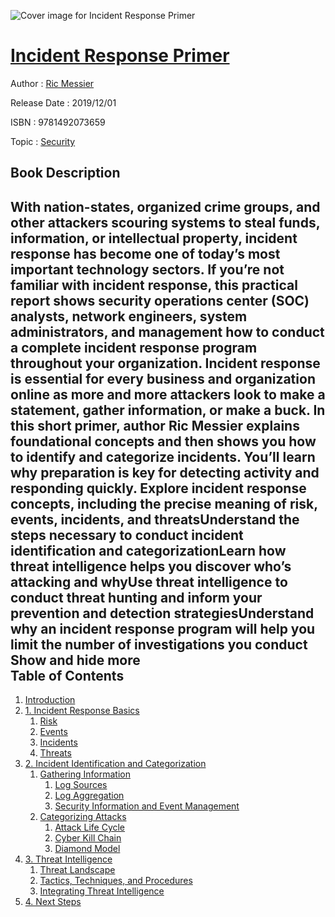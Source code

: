 ![Cover image for Incident Response Primer](https://imgdetail.ebookreading.net/cover/cover/20200215/EB9781492073659.jpg)

[Incident Response Primer](https://ebookreading.net/view/book/Incident+Response+Primer-EB9781492073659_1.html "Incident Response Primer")
====================================================================================================================

Author : [Ric Messier](https://ebookreading.net/search/author/Ric+Messier)

Release Date : 2019/12/01

ISBN : 9781492073659

Topic : [Security](https://ebookreading.net/search/category/security)

Book Description
-----------------

 With nation-states, organized crime groups, and other attackers scouring systems to steal funds, information, or intellectual property, incident response has become one of today’s most important technology sectors. If you’re not familiar with incident response, this practical report shows security operations center (SOC) analysts, network engineers, system administrators, and management how to conduct a complete incident response program throughout your organization.
Incident response is essential for every business and organization online as more and more attackers look to make a statement, gather information, or make a buck. In this short primer, author Ric Messier explains foundational concepts and then shows you how to identify and categorize incidents. You’ll learn why preparation is key for detecting activity and responding quickly.
Explore incident response concepts, including the precise meaning of risk, events, incidents, and threatsUnderstand the steps necessary to conduct incident identification and categorizationLearn how threat intelligence helps you discover who’s attacking and whyUse threat intelligence to conduct threat hunting and inform your prevention and detection strategiesUnderstand why an incident response program will help you limit the number of investigations you conduct        Show and hide more                
Table of Contents
-----------------

1. [Introduction](https://ebookreading.net/view/book/Incident+Response+Primer-EB9781492073659_4.html#idm46645080912616)
1. [1. Incident Response Basics](https://ebookreading.net/view/book/Incident+Response+Primer-EB9781492073659_5.html#unique_chapter_id1)
    1. [Risk](https://ebookreading.net/view/book/Incident+Response+Primer-EB9781492073659_5.html#idm46645081566040)
    1. [Events](https://ebookreading.net/view/book/Incident+Response+Primer-EB9781492073659_5.html#idm46645080702296)
    1. [Incidents](https://ebookreading.net/view/book/Incident+Response+Primer-EB9781492073659_5.html#idm46645080704040)
    1. [Threats](https://ebookreading.net/view/book/Incident+Response+Primer-EB9781492073659_5.html#idm46645080987464)
1. [2. Incident Identification and Categorization](https://ebookreading.net/view/book/Incident+Response+Primer-EB9781492073659_6.html#unique_chapter_id2)
    1. [Gathering Information](https://ebookreading.net/view/book/Incident+Response+Primer-EB9781492073659_6.html#idm46645080844808)
        1. [Log Sources](https://ebookreading.net/view/book/Incident+Response+Primer-EB9781492073659_6.html#idm46645080847064)
        1. [Log Aggregation](https://ebookreading.net/view/book/Incident+Response+Primer-EB9781492073659_6.html#idm46645080873880)
        1. [Security Information and Event Management](https://ebookreading.net/view/book/Incident+Response+Primer-EB9781492073659_6.html#idm46645080815336)
    1. [Categorizing Attacks](https://ebookreading.net/view/book/Incident+Response+Primer-EB9781492073659_6.html#idm46645080804696)
        1. [Attack Life Cycle](https://ebookreading.net/view/book/Incident+Response+Primer-EB9781492073659_6.html#idm46645080798408)
        1. [Cyber Kill Chain](https://ebookreading.net/view/book/Incident+Response+Primer-EB9781492073659_6.html#idm46645080788744)
        1. [Diamond Model](https://ebookreading.net/view/book/Incident+Response+Primer-EB9781492073659_6.html#idm46645080754136)
1. [3. Threat Intelligence](https://ebookreading.net/view/book/Incident+Response+Primer-EB9781492073659_7.html#unique_chapter_id3)
    1. [Threat Landscape](https://ebookreading.net/view/book/Incident+Response+Primer-EB9781492073659_7.html#idm46645080683336)
    1. [Tactics, Techniques, and Procedures](https://ebookreading.net/view/book/Incident+Response+Primer-EB9781492073659_7.html#idm46645080777112)
    1. [Integrating Threat Intelligence](https://ebookreading.net/view/book/Incident+Response+Primer-EB9781492073659_7.html#idm46645080658152)
1. [4. Next Steps](https://ebookreading.net/view/book/Incident+Response+Primer-EB9781492073659_8.html#unique_chapter_id4)
